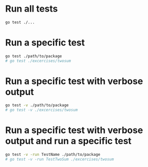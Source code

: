 # Run all tests

```bash
go test ./...
```

# Run a specific test

```bash
go test ./path/to/package
# go test ./excercises/twosum
```

# Run a specific test with verbose output

```bash
go test -v ./path/to/package
# go test -v ./excercises/twosum
```

# Run a specific test with verbose output and run a specific test

```bash
go test -v -run TestName ./path/to/package
# go test -v -run TestTwoSum ./excercises/twosum
```
